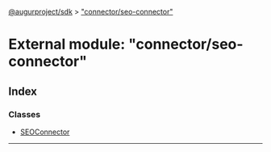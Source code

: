 [@augurproject/sdk](../README.md) > ["connector/seo-connector"](../modules/_connector_seo_connector_.md)

# External module: "connector/seo-connector"

## Index

### Classes

* [SEOConnector](../classes/_connector_seo_connector_.seoconnector.md)

---

